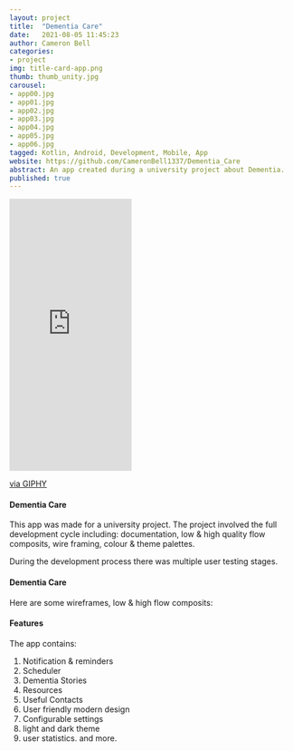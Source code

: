 ```yaml
---
layout: project
title:  "Dementia Care"
date:   2021-08-05 11:45:23
author: Cameron Bell
categories:
- project
img: title-card-app.png
thumb: thumb_unity.jpg
carousel:
- app00.jpg
- app01.jpg
- app02.jpg
- app03.jpg
- app04.jpg
- app05.jpg
- app06.jpg
tagged: Kotlin, Android, Development, Mobile, App
website: https://github.com/CameronBell1337/Dementia_Care
abstract: An app created during a university project about Dementia. 
published: true
---
```

<iframe src="https://giphy.com/embed/dc9UC75YFYgRhi4Cgj" width="216" height="480" frameBorder="0" class="giphy-embed" allowFullScreen></iframe><p><a href="https://giphy.com/gifs/dc9UC75YFYgRhi4Cgj">via GIPHY</a></p>

#### Dementia Care
This app was made for a university project. The project involved the full development cycle including: documentation, low & high quality flow composits, wire framing, colour & theme palettes.

During the development process there was multiple user testing stages. 
#### Dementia Care
Here are some wireframes, low & high flow composits:

#### Features
The app contains:
1. Notification & reminders
2. Scheduler
3. Dementia Stories
4. Resources
5. Useful Contacts
6. User friendly modern design
7. Configurable settings
8. light and dark theme
9. user statistics. 
and more.
